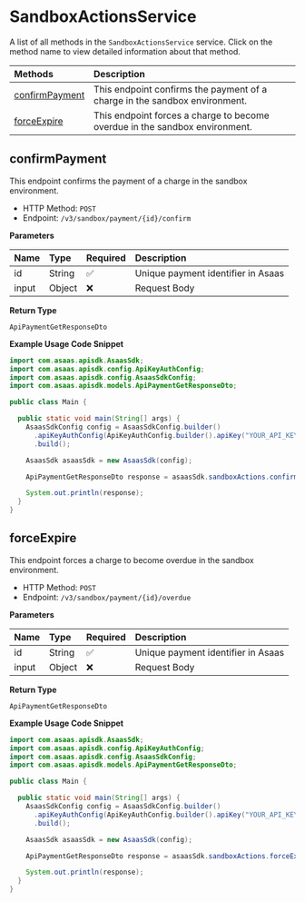 # SandboxActionsService

A list of all methods in the `SandboxActionsService` service. Click on the method name to view detailed information about that method.

| Methods                           | Description                                                                 |
| :-------------------------------- | :-------------------------------------------------------------------------- |
| [confirmPayment](#confirmpayment) | This endpoint confirms the payment of a charge in the sandbox environment.  |
| [forceExpire](#forceexpire)       | This endpoint forces a charge to become overdue in the sandbox environment. |

## confirmPayment

This endpoint confirms the payment of a charge in the sandbox environment.

- HTTP Method: `POST`
- Endpoint: `/v3/sandbox/payment/{id}/confirm`

**Parameters**

| Name  | Type   | Required | Description                        |
| :---- | :----- | :------- | :--------------------------------- |
| id    | String | ✅       | Unique payment identifier in Asaas |
| input | Object | ❌       | Request Body                       |

**Return Type**

`ApiPaymentGetResponseDto`

**Example Usage Code Snippet**

```java
import com.asaas.apisdk.AsaasSdk;
import com.asaas.apisdk.config.ApiKeyAuthConfig;
import com.asaas.apisdk.config.AsaasSdkConfig;
import com.asaas.apisdk.models.ApiPaymentGetResponseDto;

public class Main {

  public static void main(String[] args) {
    AsaasSdkConfig config = AsaasSdkConfig.builder()
      .apiKeyAuthConfig(ApiKeyAuthConfig.builder().apiKey("YOUR_API_KEY").build())
      .build();

    AsaasSdk asaasSdk = new AsaasSdk(config);

    ApiPaymentGetResponseDto response = asaasSdk.sandboxActions.confirmPayment("id", new Object());

    System.out.println(response);
  }
}

```

## forceExpire

This endpoint forces a charge to become overdue in the sandbox environment.

- HTTP Method: `POST`
- Endpoint: `/v3/sandbox/payment/{id}/overdue`

**Parameters**

| Name  | Type   | Required | Description                        |
| :---- | :----- | :------- | :--------------------------------- |
| id    | String | ✅       | Unique payment identifier in Asaas |
| input | Object | ❌       | Request Body                       |

**Return Type**

`ApiPaymentGetResponseDto`

**Example Usage Code Snippet**

```java
import com.asaas.apisdk.AsaasSdk;
import com.asaas.apisdk.config.ApiKeyAuthConfig;
import com.asaas.apisdk.config.AsaasSdkConfig;
import com.asaas.apisdk.models.ApiPaymentGetResponseDto;

public class Main {

  public static void main(String[] args) {
    AsaasSdkConfig config = AsaasSdkConfig.builder()
      .apiKeyAuthConfig(ApiKeyAuthConfig.builder().apiKey("YOUR_API_KEY").build())
      .build();

    AsaasSdk asaasSdk = new AsaasSdk(config);

    ApiPaymentGetResponseDto response = asaasSdk.sandboxActions.forceExpire("id", new Object());

    System.out.println(response);
  }
}

```

<!-- This file was generated by liblab | https://liblab.com/ -->
